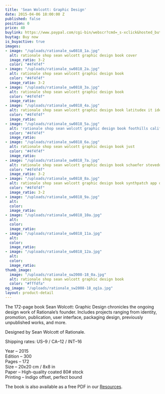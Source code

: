 ```yaml
---
title: 'Sean Wolcott: Graphic Design'
date: 2015-04-06 18:00:00 Z
published: false
position: 0
price: 40
buylink: https://www.paypal.com/cgi-bin/webscr?cmd=_s-xclick&hosted_button_id=GY3GDR56FWNKW
buytag: Buy now
is_buyactive: true
images:
- image: "/uploads/rationale_sw0818_1a.jpg"
  alt: rationale shop sean wolcott graphic design book cover
  image_ratio: 3-2
  color: "#4f4f4f"
- image: "/uploads/rationale_sw0818_2a.jpg"
  alt: rationale shop sean wolcott graphic design book
  color: "#4f4f4f"
  image_ratio: 3-2
- image: "/uploads/rationale_sw0818_3a.jpg"
  alt: rationale shop sean wolcott graphic design book
  color: "#4f4f4f"
  image_ratio: 
- image: "/uploads/rationale_sw0818_4a.jpg"
  alt: rationale shop sean wolcott graphic design book latitudex it identity
  color: "#4f4f4f"
  image_ratio: 
- image: "/uploads/rationale_sw0818_5a.jpg"
  alt: 'rationale shop sean wolcott graphic design book foothills california mural '
  color: "#4f4f4f"
  image_ratio: 
- image: "/uploads/rationale_sw0818_6a.jpg"
  alt: rationale shop sean wolcott graphic design book just
  color: "#4f4f4f"
  image_ratio: 
- image: "/uploads/rationale_sw0818_7a.jpg"
  alt: rationale shop sean wolcott graphic design book schaefer stevedoring identity
  color: "#4f4f4f"
  image_ratio: 3-2
- image: "/uploads/rationale_sw0818_8a.jpg"
  alt: rationale shop sean wolcott graphic design book synthpatch app design manual
  color: "#4f4f4f"
  image_ratio: 3-2
- image: "/uploads/rationale_sw0818_9a.jpg"
  alt: 
  color: 
  image_ratio: 
- image: "/uploads/rationale_sw0818_10a.jpg"
  alt: 
  color: 
  image_ratio: 
- image: "/uploads/rationale_sw0818_11a.jpg"
  alt: 
  color: 
  image_ratio: 
- image: "/uploads/rationale_sw0818_12a.jpg"
  alt: 
  color: 
  image_ratio: 
thumb_image:
  image: "/uploads/rationale_sw2008-18_0a.jpg"
  alt: rationale shop sean wolcott graphic design book
  color: "#fffdfa"
og_image: "/uploads/rationale_sw2008-18_og1a.jpg"
layout: product-detail
---
```


The 172-page book Sean Wolcott: Graphic Design chronicles the ongoing design work of Rationale’s founder. Includes projects ranging from identity, promotion, publication, user interface, packaging design, previously unpublished works, and more.

Designed by Sean Wolcott of Rationale.

Shipping rates: US–9 / CA–12 / INT–16

Year – 2015 <br>
Edition – 300 <br>
Pages – 172 <br>
Size – 20x20 cm / 8x8 in <br>
Paper – High-quality coated 80# stock <br>
Printing – Indigo offset, perfect bound 

The book is also available as a free PDF in our [Resources](https://rationale-design.com/resources/sean-wolcott-graphic-design/).